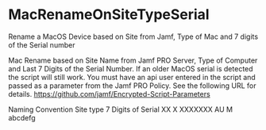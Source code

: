 # MacRenameOnSiteTypeSerial
Rename a MacOS Device based on Site from Jamf, Type of Mac and 7 digits of the Serial number 

Mac Rename based on Site Name from Jamf PRO Server, Type of Computer and Last 7 Digits of the Serial Number.
If an older MacOS serial is detected the script will still work.
You must have an api user entered in the script and passed as a parameter from the Jamf PRO Policy. See the 
following URL for details.
https://github.com/jamf/Encrypted-Script-Parameters

Naming Convention
  Site  type  7 Digits of Serial
	XX	  X	     XXXXXXX
	AU    M      abcdefg
